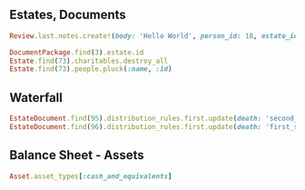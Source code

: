 ## Estates, Documents

```ruby
Review.last.notes.create!(body: 'Hello World', person_id: 18, estate_id: 15)

DocumentPackage.find(3).estate.id
Estate.find(73).charitables.destroy_all
Estate.find(73).people.pluck(:name, :id)
```

## Waterfall

```ruby
EstateDocument.find(95).distribution_rules.first.update(death: 'second_spouse')
EstateDocument.find(96).distribution_rules.first.update(death: 'first_spouse')
```

## Balance Sheet - Assets

```ruby
Asset.asset_types[:cash_and_equivalents]
```
